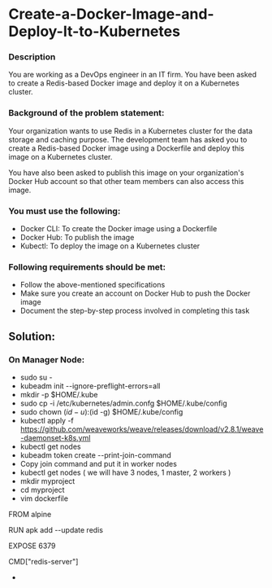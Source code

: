 # Create-a-Docker-Image-and-Deploy-It-to-Kubernetes

### Description

You are working as a DevOps engineer in an IT firm. You have been asked to create a Redis-based Docker image and deploy it on a Kubernetes cluster.

### Background of the problem statement:

Your organization wants to use Redis in a Kubernetes cluster for the data storage and caching purpose. The development team has asked you to create a Redis-based Docker image using a Dockerfile and deploy this image on a Kubernetes cluster.

You have also been asked to publish this image on your organization's Docker Hub account so that other team members can also access this image.

### You must use the following:

- Docker CLI: To create the Docker image using a Dockerfile
- Docker Hub: To publish the image
- Kubectl: To deploy the image on a Kubernetes cluster
 

### Following requirements should be met:

- Follow the above-mentioned specifications
- Make sure you create an account on Docker Hub to push the Docker image
- Document the step-by-step process involved in completing this task

## Solution:

### On Manager Node:
- sudo su -
- kubeadm init --ignore-preflight-errors=all
- mkdir -p $HOME/.kube
- sudo cp -i /etc/kubernetes/admin.confg $HOME/.kube/config
- sudo chown $(id -u):$(id -g) $HOME/.kube/config
- kubectl apply -f https://github.com/weaveworks/weave/releases/download/v2.8.1/weave-daemonset-k8s.yml
- kubectl get nodes
- kubeadm token create --print-join-command
- Copy join command and put it in worker nodes
- kubectl get nodes ( we will have 3 nodes, 1 master, 2 workers )
- mkdir myproject
- cd myproject
- vim dockerfile

FROM alpine

RUN apk add --update redis

EXPOSE 6379

CMD["redis-server"]

- 
